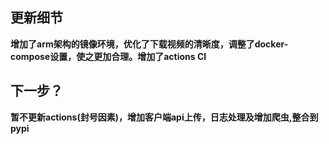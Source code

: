 ## 更新细节

**增加了arm架构的镜像环境，优化了下载视频的清晰度，调整了docker-compose设置，使之更加合理。增加了actions CI**

## 下一步？

**暂不更新actions(封号因素)，增加客户端api上传，日志处理及增加爬虫,整合到pypi**